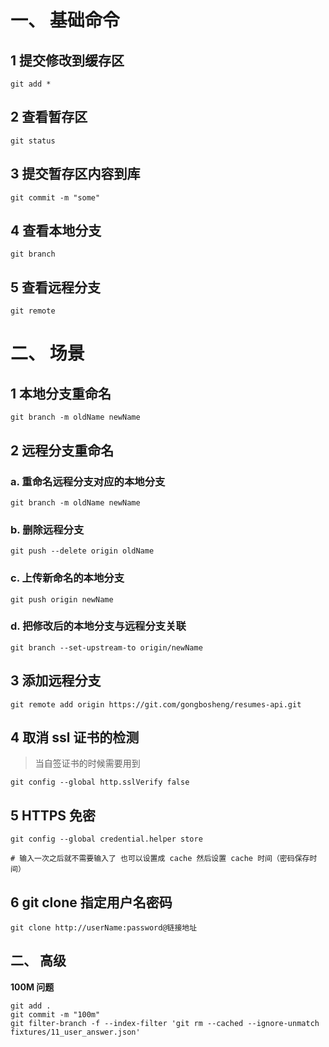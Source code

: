 

# 一、 基础命令

## 1 提交修改到缓存区

```shell
git add *
```



## 2 查看暂存区

```shell
git status
```



## 3 提交暂存区内容到库

```shell
git commit -m "some"
```



## 4 查看本地分支

```shell
git branch
```



## 5 查看远程分支

```shell
git remote
```



# 二、 场景

## 1 本地分支重命名

```shell
git branch -m oldName newName
```



## 2 远程分支重命名

### a. 重命名远程分支对应的本地分支

```shell
git branch -m oldName newName
```



### b. 删除远程分支

```shell
git push --delete origin oldName
```



### c. 上传新命名的本地分支

```shell
git push origin newName
```



### d. 把修改后的本地分支与远程分支关联

```shell
git branch --set-upstream-to origin/newName
```



## 3 添加远程分支

```shell
git remote add origin https://git.com/gongbosheng/resumes-api.git
```



## 4 取消 ssl 证书的检测

> 当自签证书的时候需要用到

```shell
git config --global http.sslVerify false
```



## 5 HTTPS 免密

```shell
git config --global credential.helper store

# 输入一次之后就不需要输入了 也可以设置成 cache 然后设置 cache 时间（密码保存时间）
```



## 6 git clone 指定用户名密码

```shell
git clone http://userName:password@链接地址
```



## 二、 高级

**100M 问题**

```shell
git add .
git commit -m "100m"
git filter-branch -f --index-filter 'git rm --cached --ignore-unmatch fixtures/11_user_answer.json'
```


